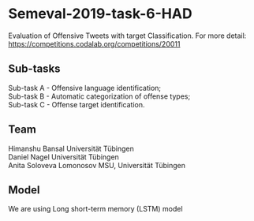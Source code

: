 # Semeval-2019-task-6-HAD
Evaluation of Offensive Tweets with target Classification. For more detail: https://competitions.codalab.org/competitions/20011

## Sub-tasks

Sub-task A - Offensive language identification;  <br/>
Sub-task B - Automatic categorization of offense types; <br/>
Sub-task C - Offense target identification.  <br/>

## Team 
Himanshu Bansal  Universität Tübingen <br/>
Daniel Nagel Universität Tübingen <br/>
Anita Soloveva Lomonosov MSU, Universität Tübingen <br/>

## Model

We are using Long short-term memory (LSTM) model


